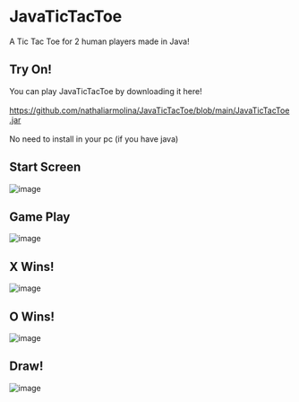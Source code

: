 # JavaTicTacToe
A Tic Tac Toe for 2 human players made in Java!

## Try On!
You can play JavaTicTacToe by downloading it here! <br> <br>
https://github.com/nathaliarmolina/JavaTicTacToe/blob/main/JavaTicTacToe.jar <br> <br>
No need to install in your pc (if you have java)

## Start Screen

![image](https://github.com/user-attachments/assets/75ab08d2-4e67-4717-bbdb-2f18a8dee9e8)

## Game Play

![image](https://github.com/user-attachments/assets/cec05f04-97fb-4306-a2a9-3e866acbf68e)


## X Wins!

![image](https://github.com/user-attachments/assets/fddd110c-2cae-4466-bd15-fc9d492e448f)

## O Wins!

![image](https://github.com/user-attachments/assets/0d505828-8b3b-4e57-a190-232f5cdd53f1)

## Draw!

![image](https://github.com/user-attachments/assets/7509adbb-21cb-4f90-8214-4fa12067a5be)






